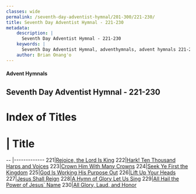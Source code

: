 ```yaml
---
classes: wide
permalink: /seventh-day-adventist-hymnal/201-300/221-230/
title: Seventh Day Adventist Hymnal - 221-230
metadata:
    description: |
      Seventh Day Adventist Hymnal - 221-230
    keywords: |
      Seventh Day Adventist Hymnal, adventhymnals, advent hymnals 221-230
    author: Brian Onang'o
---
```


#### Advent Hymnals
## Seventh Day Adventist Hymnal - 221-230

# Index of Titles
# | Title                        
-- |-------------
221|[Rejoice, the Lord Is King](/seventh-day-adventist-hymnal/201-300/221-230/Rejoice,-the-Lord-Is-King)
222|[Hark! Ten Thousand Harps and Voices](/seventh-day-adventist-hymnal/201-300/221-230/Hark!-Ten-Thousand-Harps-and-Voices)
223|[Crown Him With Many Crowns](/seventh-day-adventist-hymnal/201-300/221-230/Crown-Him-With-Many-Crowns)
224|[Seek Ye First the Kingdom](/seventh-day-adventist-hymnal/201-300/221-230/Seek-Ye-First-the-Kingdom)
225|[God Is Working His Purpose Out](/seventh-day-adventist-hymnal/201-300/221-230/God-Is-Working-His-Purpose-Out)
226|[Lift Up Your Heads](/seventh-day-adventist-hymnal/201-300/221-230/Lift-Up-Your-Heads)
227|[Jesus Shall Reign](/seventh-day-adventist-hymnal/201-300/221-230/Jesus-Shall-Reign)
228|[A Hymn of Glory Let Us Sing](/seventh-day-adventist-hymnal/201-300/221-230/A-Hymn-of-Glory-Let-Us-Sing)
229|[All Hail the Power of Jesus\` Name](/seventh-day-adventist-hymnal/201-300/221-230/All-Hail-the-Power-of-Jesus`-Name)
230|[All Glory, Laud, and Honor](/seventh-day-adventist-hymnal/201-300/221-230/All-Glory,-Laud,-and-Honor)